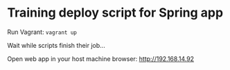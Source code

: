 # Training deploy script for Spring app

Run Vagrant: `vagrant up`

Wait while scripts finish their job...

Open web app in your host machine browser: http://192.168.14.92
